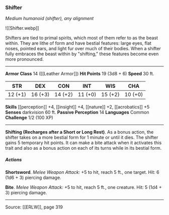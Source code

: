 ### Shifter
_Medium humanoid (shifter), any alignment_

![[Shifter.webp]]

Shifters are tied to primal spirits, which most of them refer to as the beast within. They are lithe of form and have bestial features: large eyes, flat noses, pointed ears, and light fur over much of their bodies. When a shifter fully embraces the beast within by "shifting," these features become even more pronounced.





---

**Armor Class** 14 ([[Leather Armor]])
**Hit Points** 19 (3d8 + 6)
**Speed** 30 ft.

| STR     | DEX     | CON     | INT     | WIS     | CHA     |
|---------|---------|---------|---------|---------|---------|
| 12 (+1) | 16 (+3) | 14 (+2) | 11 (+0) | 15 (+2) | 10 (+0) |

**Skills** [[perception]] +4, [[insight]] +4, [[nature]] +2, [[acrobatics]] +5
**Senses** darkvision 60 ft.
**Passive Perception** 14
**Languages** Common
**Challenge** 1/2 (100 XP)

---

**Shifting (Recharges after a Short or Long Rest)**. As a bonus action, the shifter takes on a more bestial form for 1 minute or until it dies. The shifter gains 5 temporary hit points. It can make a bite attack when it activates this trait and also as a bonus action on each of its turns while in its bestial form.

##### Actions
**Shortsword**. _Melee Weapon Attack:_ +5 to hit, reach 5 ft., one target. Hit: 6 (1d6 + 3) piercing damage.

**Bite**. _Melee Weapon Attack:_ +5 to hit, reach 5 ft., one creature. Hit: 5 (1d4 + 3) piercing damage.


---

Source: [[ERLW]], page 319